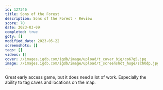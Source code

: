 ```yaml
---
id: 127346
title: Sons of the Forest
description: Sons of the Forest - Review
score: 70
date: 2023-03-09
completed: true
goty: []
modified_date: 2023-05-22
screenshots: []
tags: []
videos: []
cover: //images.igdb.com/igdb/image/upload/t_cover_big/co67g5.jpg
image: //images.igdb.com/igdb/image/upload/t_screenshot_huge/sch0dp.jpg
---
```

Great early access game, but it does need a lot of work. Especially the ability to tag caves and locations on the map.
